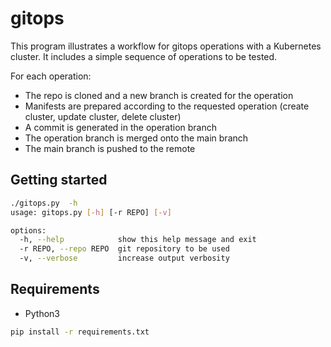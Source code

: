 # gitops

This program illustrates a workflow for gitops operations with a Kubernetes cluster. It includes a simple sequence of operations to be tested.

For each operation:

- The repo is cloned and a new branch is created for the operation
- Manifests are prepared according to the requested operation (create cluster, update cluster, delete cluster)
- A commit is generated in the operation branch
- The operation branch is merged onto the main branch
- The main branch is pushed to the remote

## Getting started

```bash
./gitops.py  -h
usage: gitops.py [-h] [-r REPO] [-v]

options:
  -h, --help            show this help message and exit
  -r REPO, --repo REPO  git repository to be used
  -v, --verbose         increase output verbosity
```

## Requirements

- Python3

```bash
pip install -r requirements.txt
```
